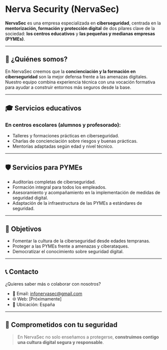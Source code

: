 # Nerva Security (NervaSec)

**NervaSec** es una empresa especializada en **ciberseguridad**, centrada en la **mentorización, formación y protección digital** de dos pilares clave de la sociedad: **los centros educativos** y **las pequeñas y medianas empresas (PYMEs)**.

---

## 🚀 ¿Quiénes somos?

En NervaSec creemos que la **concienciación y la formación en ciberseguridad** son la mejor defensa frente a las amenazas digitales. Nuestro equipo combina experiencia técnica con una vocación formativa para ayudar a construir entornos más seguros desde la base.

---

## 🎓 Servicios educativos

### En centros escolares (alumnos y profesorado):
- Talleres y formaciones prácticas en ciberseguridad.
- Charlas de concienciación sobre riesgos y buenas prácticas.
- Mentorías adaptadas según edad y nivel técnico.

---

## 🛡️ Servicios para PYMEs

- Auditorías completas de ciberseguridad.
- Formación integral para todos los empleados.
- Asesoramiento y acompañamiento en la implementación de medidas de seguridad digital.
- Adaptación de la infraestructura de las PYMEs a estándares de seguridad.

---

## 🎯 Objetivos

- Fomentar la cultura de la ciberseguridad desde edades tempranas.
- Proteger a las PYMEs frente a amenazas y ciberataques.
- Democratizar el conocimiento sobre seguridad digital.

---

## 📞 Contacto

¿Quieres saber más o colaborar con nosotros?

- 📧 Email: infonervasec@gmail.com
- 🌐 Web: [Próximamente]  
- 📍 Ubicación: España

---

## 🧠 Comprometidos con tu seguridad

> En NervaSec no solo enseñamos a protegerse, **construimos contigo una cultura digital segura y responsable**.

